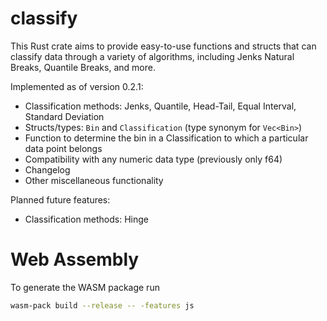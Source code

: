 # classify
This Rust crate aims to provide easy-to-use functions and structs that can classify data through a variety of algorithms, including Jenks Natural Breaks, Quantile Breaks, and more. 

Implemented as of version 0.2.1:
 * Classification methods: Jenks, Quantile, Head-Tail, Equal Interval, Standard Deviation
 * Structs/types: `Bin` and `Classification` (type synonym for `Vec<Bin>`)
 * Function to determine the bin in a Classification to which a particular data point belongs
 * Compatibility with any numeric data type (previously only f64)
 * Changelog
 * Other miscellaneous functionality

Planned future features:
 * Classification methods: Hinge


# Web Assembly 

 To generate the WASM package run 

 ```bash
wasm-pack build --release -- -features js
```
